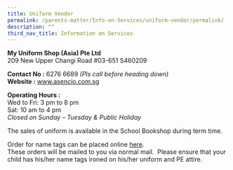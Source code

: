 ```yaml
---
title: Uniform Vendor
permalink: /parents-matter/Info-on-Services/uniform-vendor/permalink/
description: ""
third_nav_title: Information on Services
---
```


**My Uniform Shop (Asia) Pte Ltd**<br>
209 New Upper Changi Road #03-651 S460209  

**Contact No :** 6276 6689 _(Pls call before heading down)_  
**Website :** <a href="http://www.asencio.com.sg/"
  target="_blank" rel="noopener noreferrer">www.asencio.com.sg</a>

**Operating Hours :** <br>Wed to Fri: 3 pm to 8 pm  
Sat: 10 am to 4 pm  
_Closed on Sunday – Tuesday & Public Holiday_

The sales of uniform is available in the School Bookshop during term time.

Order for name tags can be placed online <a href="https://www.myuniformshop.com.sg/name-tag-order" target="_blank" rel="noopener noreferrer">here</a>. 
<br>These orders will be mailed to you via normal mail.  Please ensure that your child has his/her name tags ironed on his/her uniform and PE attire.